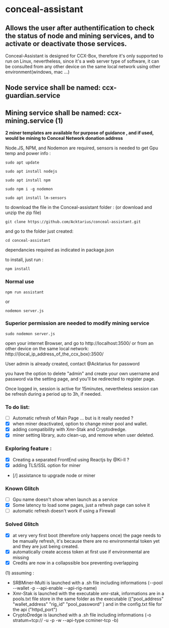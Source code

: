 # conceal-assistant

## Allows the user after authentification to check the status of node and mining services, and to activate or deactivate those services.
Conceal-Assistant is designed for CCX-Box, therefore it's only supported to run on Linux,
nevertheless, since it's a web server type of software, it can be consulted from any other device on the same local network using other environment(windows, mac ...)
## Node service shall be named: ccx-guardian.service
## Mining service shall be named: ccx-mining.service (1)

**2 miner templates are available for purpose of guidance , and if used, would be mining to Conceal Network donation address**


Node.JS, NPM, and Nodemon are required, sensors is needed to get Gpu temp and power info :

```
sudo apt update

sudo apt install nodejs

sudo apt install npm

sudo npm i -g nodemon

sudo apt install lm-sensors
```
to download the file in the Conceal-assistant folder :
(or download and unzip the zip file)
```
git clone https://github.com/Acktarius/conceal-assistant.git
```
and go to the folder just created:
```
cd conceal-assistant
```
dependancies required as indicated in package.json

to install, just run :
```
npm install 
```


### Normal use
```
npm run assistant
```
or
```
nodemon server.js
```
### Superior permission are needed to modify mining service
```
sudo nodemon server.js
```
open your internet Browser, and go to http://localhost:3500/
or from an other device on the same local network: http://(local_ip_address_of_the_ccx_box):3500/

User admin is already created, contact @Acktarius for password

you have the option to delete "admin" and create your own username and password via the setting page,
and you'll be redirected to register page.

Once logged in, session is active for 15minutes, nevertheless session can be refresh
during a period up to 3h, if needed.

### To do list:
- [ ] Automatic refresh of Main Page ... but is it really needed ?
- [x] when miner deactivated, option to change miner pool and wallet.
- [x] adding compatibility with Xmr-Stak and Cryptodredge.
- [x] miner setting library, auto clean-up, and remove when user deleted.

### Exploring feature : 
- [x] Creating a separated FrontEnd using Reactjs by @Ki-ll ?
- [x] adding TLS/SSL option for miner
- [/] assistance to upgrade node or miner

### Known Glitch
- [ ] Gpu name doesn't show when launch as a service
- [x] Some latency to load some pages, just a refresh page can solve it
- [ ] automatic refresh doesn't work if using a Firewall

### Solved Glitch
- [x] at very very first boot (therefore only happens once) the page needs to be manually
refresh, it's because there are no environmental token yet and they are just being created.
- [x] automatically create access token at first use if environmental are missing
- [x] Credits are now in a collapssible box preventing overlapping

(1) assuming :
- SRBMiner-Multi is launched with a .sh file including informations (--pool --wallet -p --api-enable --api-rig-name)
- Xmr-Stak is launched with the executable xmr-stak, informations are in a pools.txt file store in the same folder as the executable ({"pool_address" "wallet_address" "rig_id" "pool_password" ) and in the config.txt file for the api ("httpd_port")
- CryptoDredge is launched with a .sh file including informations (-o stratum+tcp:// -u -p -w --api-type ccminer-tcp -b)